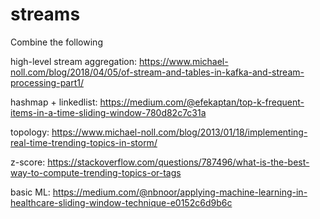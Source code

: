 # streams

Combine the following

high-level stream aggregation: https://www.michael-noll.com/blog/2018/04/05/of-stream-and-tables-in-kafka-and-stream-processing-part1/

hashmap + linkedlist: https://medium.com/@efekaptan/top-k-frequent-items-in-a-time-sliding-window-780d82c7c31a

topology: https://www.michael-noll.com/blog/2013/01/18/implementing-real-time-trending-topics-in-storm/

z-score: https://stackoverflow.com/questions/787496/what-is-the-best-way-to-compute-trending-topics-or-tags

basic ML: https://medium.com/@nbnoor/applying-machine-learning-in-healthcare-sliding-window-technique-e0152c6d9b6c

